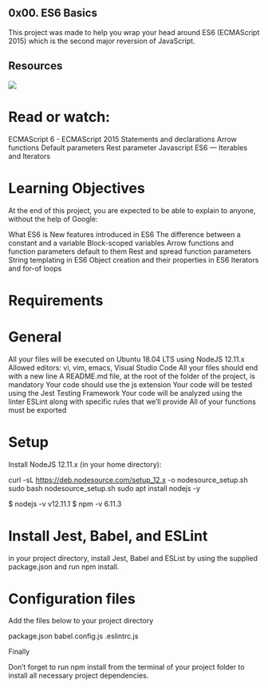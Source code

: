 ## 0x00. ES6 Basics
This project was made to help you wrap your head around ES6 (ECMAScript 2015) which is the second major reversion of JavaScript.

## Resources

<img src="https://s3.amazonaws.com/alx-intranet.hbtn.io/uploads/medias/2019/12/08806026ef621f900121.png?X-Amz-Algorithm=AWS4-HMAC-SHA256&X-Amz-Credential=AKIARDDGGGOUSBVO6H7D%2F20240423%2Fus-east-1%2Fs3%2Faws4_request&X-Amz-Date=20240423T054034Z&X-Amz-Expires=86400&X-Amz-SignedHeaders=host&X-Amz-Signature=431fb38b37f467f02705e526f094838db736f94d21909dda2364f01aeca4268f">

# Read or watch:

ECMAScript 6 - ECMAScript 2015
Statements and declarations
Arrow functions
Default parameters
Rest parameter
Javascript ES6 — Iterables and Iterators

# Learning Objectives

At the end of this project, you are expected to be able to explain to anyone, without the help of Google:

What ES6 is
New features introduced in ES6
The difference between a constant and a variable
Block-scoped variables
Arrow functions and function parameters default to them
Rest and spread function parameters
String templating in ES6
Object creation and their properties in ES6
Iterators and for-of loops

# Requirements

# General

All your files will be executed on Ubuntu 18.04 LTS using NodeJS 12.11.x
Allowed editors: vi, vim, emacs, Visual Studio Code
All your files should end with a new line
A README.md file, at the root of the folder of the project, is mandatory
Your code should use the js extension
Your code will be tested using the Jest Testing Framework
Your code will be analyzed using the linter ESLint along with specific rules that we’ll provide
All of your functions must be exported

# Setup

Install NodeJS 12.11.x
(in your home directory):

curl -sL https://deb.nodesource.com/setup_12.x -o nodesource_setup.sh
sudo bash nodesource_setup.sh
sudo apt install nodejs -y

$ nodejs -v
v12.11.1
$ npm -v
6.11.3

# Install Jest, Babel, and ESLint

in your project directory, install Jest, Babel and ESList by using the supplied package.json and run npm install.

# Configuration files

Add the files below to your project directory

package.json
babel.config.js
.eslintrc.js

Finally

Don’t forget to run npm install from the terminal of your project folder to install all necessary project dependencies.

